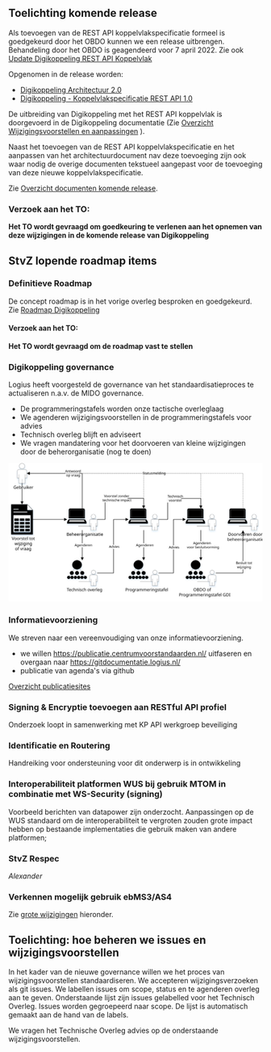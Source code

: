 
## Toelichting komende release

Als toevoegen van de REST API koppelvlakspecificatie formeel is goedgekeurd door het OBDO kunnen we een release uitbrengen. Behandeling door het OBDO is geagendeerd voor 7 april 2022. Zie ook [Update Digikoppeling REST API Koppelvlak](https://digistandaarden.pleio.nl/groups/view/41aa788c-cd67-4b27-9154-373e9a83dd40/digikoppeling-community/discussion/view/6c1734c0-4f2c-499a-9b92-145f6392e2c9/update-uitbreiding-van-de-digikoppeling-standaard-met-het-rest-api-koppelvlak)

Opgenomen in de release worden:

* [Digikoppeling Architectuur 2.0](https://publicatie.centrumvoorstandaarden.nl/dk/architectuur/2.0vv/)
* [Digikoppeling - Koppelvlakspecificatie REST API 1.0](https://publicatie.centrumvoorstandaarden.nl/dk/restapi/)


De uitbreiding van Digikoppeling met het REST API koppelvlak is doorgevoerd in de Digikoppeling documentatie (Zie [Overzicht Wijzigingsvoorstellen en aanpassingen](https://github.com/Logius-standaarden/Overleg/blob/main/Digikoppeling/rfc.md) ).

Naast het toevoegen van de REST API koppelvlakspecificatie en het aanpassen van het architectuurdocument nav deze toevoeging zijn ook waar nodig de overige documenten tekstueel aangepast voor de toevoeging van deze nieuwe koppelvlakspecificatie.

Zie [Overzicht documenten komende release](https://logius-standaarden.github.io/Publicatie-Preview/Digikoppeling-Overzicht-Actuele-Documentatie-en-Compliance/Toevoegen_Rest_Api/#wat-zijn-de-huidige-versies-van-documenten).

### Verzoek aan het TO:
__Het TO wordt gevraagd om goedkeuring te verlenen aan het opnemen van deze wijzigingen in de komende release van Digikoppeling__

## StvZ lopende roadmap items


### Definitieve Roadmap

De concept roadmap is in het vorige overleg besproken en goedgekeurd.
Zie [Roadmap Digikoppeling](https://github.com/Logius-standaarden/Digikoppeling-Algemeen/blob/main/Digikoppeling_Roadmap_2022_2023.md)

#### Verzoek aan het TO:
__Het TO wordt gevraagd om de roadmap vast te stellen__

### Digikoppeling governance

Logius heeft voorgesteld de governance van het standaardisatieproces te actualiseren n.a.v. de MIDO governance.
* De programmeringstafels worden onze tactische overleglaag
* We agenderen wijzigingsvoorstellen in de programmeringstafels voor advies
* Technisch overleg blijft en adviseert
* We vragen mandatering voor het doorvoeren van kleine wijzigingen door de beherorganisatie (nog te doen)

![Schema beheerproces](Beheerproces.svg)

### Informatievoorziening

We streven naar een vereenvoudiging van onze informatievoorziening. 
* we willen https://publicatie.centrumvoorstandaarden.nl/ uitfaseren en overgaan naar https://gitdocumentatie.logius.nl/
* publicatie van agenda's via github

[Overzicht publicatiesites](Publicatie.png)

### Signing & Encryptie toevoegen aan RESTful API profiel

Onderzoek loopt in samenwerking met KP API werkgroep beveiliging

### Identificatie en Routering

Handreiking voor ondersteuning voor dit onderwerp is in ontwikkeling

### Interoperabiliteit platformen WUS bij gebruik MTOM in combinatie met WS-Security (signing)

Voorbeeld berichten van datapower zijn onderzocht. Aanpassingen op de WUS standaard om de interoperabiliteit te vergroten zouden grote impact hebben op bestaande implementaties die gebruik maken van andere platformen;

### StvZ Respec

_Alexander_

### Verkennen mogelijk gebruik ebMS3/AS4

Zie [grote wijzigingen](#Grote-wijzigingen) hieronder.

## Toelichting: hoe beheren we issues en wijzigingsvoorstellen

In het kader van de nieuwe governance willen we het proces van wijzigingsvoorstellen standaardiseren. We accepteren wijzigingsverzoeken als git issues. We labellen issues om scope, status en te agenderen overleg aan te geven. Onderstaande lijst zijn issues gelabelled voor het Technisch Overleg. Issues worden gegroepeerd naar scope. De lijst is automatisch gemaakt aan de hand van de labels.

We vragen het Technische Overleg advies op de onderstaande wijzigingsvoorstellen.
